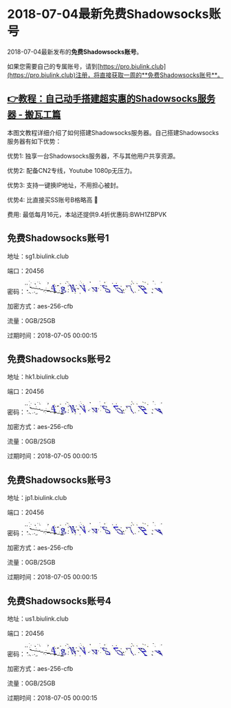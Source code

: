 # 2018-07-04最新**免费Shadowsocks账号**

2018-07-04最新发布的**免费Shadowsocks账号**。

如果您需要自己的专属账号，请到[https://pro.biulink.club](https://pro.biulink.club)注册，将直接获取一周的**免费Shadowsocks账号**。

## [👉教程：自己动手搭建超实惠的Shadowsocks服务器 - 搬瓦工篇](https://github.com/Biulink/ShadowsocksTutorials/blob/master/%E6%95%99%E6%82%A8%E8%87%AA%E5%B7%B1%E5%8A%A8%E6%89%8B%E6%90%AD%E5%BB%BA%E8%B6%85%E5%AE%9E%E6%83%A0%E7%9A%84Shadowsocks%E6%9C%8D%E5%8A%A1%E5%99%A8%20-%20%E6%90%AC%E7%93%A6%E5%B7%A5%E7%AF%87.md)
  
  本图文教程详细介绍了如何搭建Shadowsocks服务器。自己搭建Shadowsocks服务器有如下优势：

  优势1: 独享一台Shadowsocks服务器，不与其他用户共享资源。

  优势2: 配备CN2专线，Youtube 1080p无压力。

  优势3: 支持一键换IP地址，不用担心被封。

  优势4: 比直接买SS账号B格略高 🙂

  费用: 最低每月16元，本站还提供9.4折优惠码:BWH1ZBPVK  
## 免费Shadowsocks账号1

地址：sg1.biulink.club

端口：20456

密码：![免费Shadowsocks账号密码](../password/9d5edb3a-ad92-4c54-bc34-81e8f89aff58.jpg)

加密方式：aes-256-cfb

流量：0GB/25GB

过期时间：2018-07-05 00:00:15

## 免费Shadowsocks账号2

地址：hk1.biulink.club

端口：20456

密码：![免费Shadowsocks账号密码](../password/9d5edb3a-ad92-4c54-bc34-81e8f89aff58.jpg)

加密方式：aes-256-cfb

流量：0GB/25GB

过期时间：2018-07-05 00:00:15

## 免费Shadowsocks账号3

地址：jp1.biulink.club

端口：20456

密码：![免费Shadowsocks账号密码](../password/9d5edb3a-ad92-4c54-bc34-81e8f89aff58.jpg)

加密方式：aes-256-cfb

流量：0GB/25GB

过期时间：2018-07-05 00:00:15

## 免费Shadowsocks账号4

地址：us1.biulink.club

端口：20456

密码：![免费Shadowsocks账号密码](../password/9d5edb3a-ad92-4c54-bc34-81e8f89aff58.jpg)

加密方式：aes-256-cfb

流量：0GB/25GB

过期时间：2018-07-05 00:00:15

